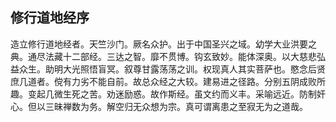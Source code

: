 ## 修行道地经序

造立修行道地经者。天竺沙门。厥名众护。出于中国圣兴之域。幼学大业洪要之典。通尽法藏十二部经。三达之智。靡不贯博。钩玄致妙。能体深奥。以大慈悲弘益众生。助明大光照悟盲冥。叙尊甘露荡荡之训。权现真人其实菩萨也。愍念后贤庶几道者。傥有力劣不能自前。故总众经之大较。建易进之径路。分别五阴成败所趣。变起几微生死之苦。劝迷励惑。故作斯经。虽文约而义丰。采喻远近。防制奸心。但以三昧禅数为务。解空归无众想为宗。真可谓离患之至寂无为之道哉。